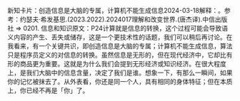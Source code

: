 

新知卡片：创造信息是大脑的专属，计算机不能生成信息2024-03-18解释：。参考：约瑟夫·希发基思.(2023.2022).2024017理解和改变世界.(唐杰译).中信出版社 => 0201. 信息和知识原文：P24计算就是信息的转换，这个过程可能会导致语义内容的产生、丢失或储存，这是一个更技术性的话题，我们可以稍后再讨论。在我看来，有一个关键共识，即创造信息是大脑的专属；计算机不能生成信息，算法只是程序员定义的对信息的转换。虽然信息是无形的，但在现代经济中，它却比有形的商品更为重要。这就是为什么我们会提到无形经济或知识经济。在很大程度上，是我们大脑中的信息含量，决定了我们是谁。想象一下，有那么一瞬间，如果你的记忆被抹去了。从外表看，你还是同一个人，具有相同的身体特征；但在本质上，你已经不再是「你」了。